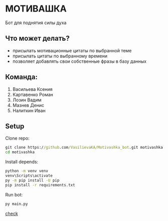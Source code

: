 # МОТИВАШКА 
Бот для поднятия силы духа  

## Что может делать?<br/>
* присылать мотивационные цитаты по выбранной теме<br/>
* присылать цитаты по выбранному времени<br/>
* позволяет добавлять свои собственные фразы в базу данных

## Команда: 
1. Васильева Ксения<br/>
2. Картавенко Роман<br/>
3. Лозин Вадим<br/>
4. Мазнев Денис
5. Налиткин Иван

## Setup
Clone repo:
```cmd
git clone https://github.com/VasilievaKA/Motivashka_bot.git motivashka
cd motivashka
```
Install depends:
```cmd
python -m venv venv
venv\Scripts\activate
py -m pip install -U pip
pip install -r requirements.txt
```
Run bot:
```cmd
py main.py
```

[check](./Dockerfile)
